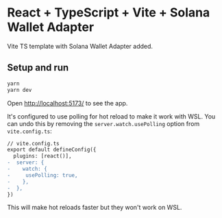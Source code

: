# React + TypeScript + Vite + Solana Wallet Adapter
Vite TS template with Solana Wallet Adapter added. 

## Setup and run
```sh
yarn
yarn dev
```

Open [http://localhost:5173/](http://localhost:5173/) to see the app.

It's configured to use polling for hot reload to make it work with WSL. You can undo this by removing the `server.watch.usePolling` option from `vite.config.ts`:

```diff
// vite.config.ts
export default defineConfig({
  plugins: [react()],
-  server: {
-    watch: {
-     usePolling: true,
-    },
-  },
})
```

This will make hot reloads faster but they won't work on WSL.
